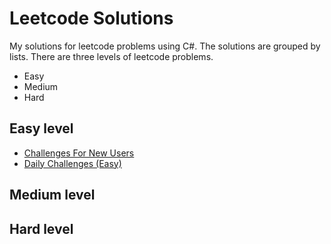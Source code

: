 # Leetcode Solutions

My solutions for leetcode problems using C#. The solutions are grouped by lists. There are three levels of leetcode problems.

- Easy
- Medium
- Hard

## Easy level

- [Challenges For New Users](./ChallengesForNewUsers/ChallengesForNewUsers.md)
- [Daily Challenges (Easy)](./DailyChallengsEasy/DailyChallengesEasy.md)

## Medium level

## Hard level

